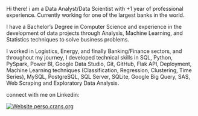 <p>
  Hi there!
  i am a Data Analyst/Data Scientist with +1 year of professional experience. Currently working for one of the largest banks in the world. 
</p>
<p>
    I have a Bachelor’s Degree in Computer Science and experience in the development of data projects through Analysis, Machine Learning, and Statistics techniques to solve business problems.
</p>
<p>
  I worked in Logistics, Energy, and finally Banking/Finance sectors, and throughout my journey, I developed technical skills in SQL, Python, PySpark, Power BI, Google Data Studio, Git, GitHub, Flak API,
  Deployment, Machine Learning techniques (Classification, Regression, Clustering, Time Series), MySQL, PostgreSQL, SQL Server, SQLite, Google Big Query, SAS, Web Scraping and Exploratory Data Analysis.
</p>

<p>
  connect with me on Linkedin:
</p>

[![Website perso.crans.org](https://img.shields.io/badge/LinkedIn-0077B5?style=for-the-badge&logo=linkedin&logoColor=white)](https://bit.ly/Jhonatans)
